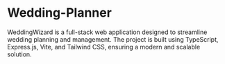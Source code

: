 # Wedding-Planner
WeddingWizard is a full-stack web application designed to streamline wedding planning and management. The project is built using TypeScript, Express.js, Vite, and Tailwind CSS, ensuring a modern and scalable solution.
